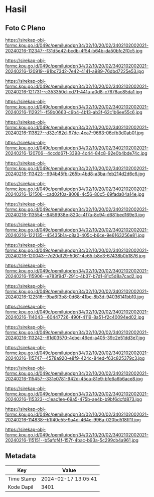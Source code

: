 # Hasil

## Foto C Plano

https://sirekap-obj-formc.kpu.go.id/049c/pemilu/pdpr/34/02/10/20/02/3402102002021-20240216-112347--f31d5e42-bcdb-4f54-b64b-da50bfc2f0c5.jpg

https://sirekap-obj-formc.kpu.go.id/049c/pemilu/pdpr/34/02/10/20/02/3402102002021-20240216-120919--91bc73d2-7e42-4141-a989-76dbd7225e53.jpg

https://sirekap-obj-formc.kpu.go.id/049c/pemilu/pdpr/34/02/10/20/02/3402102002021-20240216-121731--c353350d-cd71-441a-a0d8-c7678ac85da1.jpg

https://sirekap-obj-formc.kpu.go.id/049c/pemilu/pdpr/34/02/10/20/02/3402102002021-20240216-112921--f59b0663-c9b4-4b13-ab3f-62c1b6ee55c6.jpg

https://sirekap-obj-formc.kpu.go.id/049c/pemilu/pdpr/34/02/10/20/02/3402102002021-20240216-113827--d32e182d-97de-4ca7-9663-06cfb3d0ab0f.jpg

https://sirekap-obj-formc.kpu.go.id/049c/pemilu/pdpr/34/02/10/20/02/3402102002021-20240216-120706--4ccdd67f-3398-4c44-84c8-92e0b4bde74c.jpg

https://sirekap-obj-formc.kpu.go.id/049c/pemilu/pdpr/34/02/10/20/02/3402102002021-20240216-113423--994b45fb-265b-4bd8-a3ba-feb214d2d6c6.jpg

https://sirekap-obj-formc.kpu.go.id/049c/pemilu/pdpr/34/02/10/20/02/3402102002021-20240216-121506--cad02f0a-8008-4c56-80c5-69fada04a14e.jpg

https://sirekap-obj-formc.kpu.go.id/049c/pemilu/pdpr/34/02/10/20/02/3402102002021-20240216-113554--8459938e-820c-4f7a-8c94-d681bed169e3.jpg

https://sirekap-obj-formc.kpu.go.id/049c/pemilu/pdpr/34/02/10/20/02/3402102002021-20240216-122135--45435b1a-c8a0-405c-b6ce-9e6163256e81.jpg

https://sirekap-obj-formc.kpu.go.id/049c/pemilu/pdpr/34/02/10/20/02/3402102002021-20240216-120043--7d20df29-5061-4c65-b8e3-67438b0b1876.jpg

https://sirekap-obj-formc.kpu.go.id/049c/pemilu/pdpr/34/02/10/20/02/3402102002021-20240216-115906--e783f9d7-291c-4b37-b7d1-81c5d8a7cad2.jpg

https://sirekap-obj-formc.kpu.go.id/049c/pemilu/pdpr/34/02/10/20/02/3402102002021-20240216-122516--9ba6f3b8-0d68-41be-8b3d-94036141bb10.jpg

https://sirekap-obj-formc.kpu.go.id/049c/pemilu/pdpr/34/02/10/20/02/3402102002021-20240216-114043--60447726-490f-4119-8a51-f2c40094ed02.jpg

https://sirekap-obj-formc.kpu.go.id/049c/pemilu/pdpr/34/02/10/20/02/3402102002021-20240216-113242--61d03570-4cbe-46ed-a405-39c2e51dd3e7.jpg

https://sirekap-obj-formc.kpu.go.id/049c/pemilu/pdpr/34/02/10/20/02/3402102002021-20240216-115747--4578a920-e8f9-424c-84ed-f63c825379c3.jpg

https://sirekap-obj-formc.kpu.go.id/049c/pemilu/pdpr/34/02/10/20/02/3402102002021-20240216-115457--331e0781-942d-45ca-81e9-bfe6a6b6ace8.jpg

https://sirekap-obj-formc.kpu.go.id/049c/pemilu/pdpr/34/02/10/20/02/3402102002021-20240216-115323--c1eac1ee-69a5-475b-ae4b-b9bf6dcfd873.jpg

https://sirekap-obj-formc.kpu.go.id/049c/pemilu/pdpr/34/02/10/20/02/3402102002021-20240216-114838--b1f40e55-9a4d-464e-996a-020bd518ff1f.jpg

https://sirekap-obj-formc.kpu.go.id/049c/pemilu/pdpr/34/02/10/20/02/3402102002021-20240216-115151--b5afdf4f-157f-4bac-b93a-5c299cb4a961.jpg


## Metadata

| Key        | Value               |
| ---------- | ------------------- |
| Time Stamp | 2024-02-17 13:05:41 |
| Kode Dapil | 3401                |



